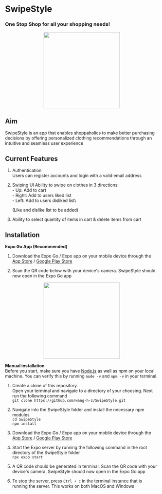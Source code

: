 # SwipeStyle 
### One Stop Shop for all your shopping needs! 

<p align="center">
    <img src= "https://media.giphy.com/media/v1.Y2lkPTc5MGI3NjExMTYwdGR6YTllbGpnNjBjZ2s0aHQxZzUxanF4cXM1YzMzN3VxbWJscCZlcD12MV9pbnRlcm5hbF9naWZfYnlfaWQmY3Q9Zw/3fUszrGD6FHs7sGGD2/giphy.gif" width="250" >
</p>

## Aim 
SwipeStyle is an app that enables shoppaholics to make better purchasing decisions by offering personalized clothing recommendations through an intuitive and seamless user experience

## Current Features

   1. Authentication\
   Users can register accounts and login with a valid email address

   2. Swiping UI
   Ability to swipe on clothes in 3 directions:\
      \- Up: Add to cart\
      \- Right: Add to users liked list \
      \- Left: Add to users disliked list\
      

      (Like and dislike list to be added)
   
   3. Ability to select quantity of items in cart & delete items from cart

## Installation

**Expo Go App (Recommended)**

   1. Download the Expo Go / Expo app on your mobile device through the [App Store](https://apps.apple.com/sg/app/expo-go/id982107779) / [Google Play Store](https://play.google.com/store/apps/details?id=host.exp.exponent&hl=en)
   
   2. Scan the QR code below with your device's camera. SwipeStyle should now open in the Expo Go app
   <p align="center">
    <img src= "https://qr.expo.dev/eas-update?slug=exp&projectId=68d96b31-6317-4ea6-bf81-9acad46c2b8b&groupId=b2ceec59-369b-4514-afb4-9593bc821d12" width="250" >
   </p>


**Manual installation**\
Before you start, make sure you have [Node.js](https://nodejs.org/en) as well as npm on your local machine. You can verify this by running `node -v` and `npm -v` in your terminal.
   1. Create a clone of this repository.\
   Open your terminal and navigate to a directory of your choosing. Next run the following command\
   `git clone https://github.com/wang-h-z/SwipeStyle.git`

   2. Navigate into the SwipeStyle folder and install the necessary npm modules\
   `cd SwipeStyle`\
   `npm install`

   3. Download the Expo Go / Expo app on your mobile device through the [App Store](https://apps.apple.com/sg/app/expo-go/id982107779) / [Google Play Store](https://play.google.com/store/apps/details?id=host.exp.exponent&hl=en)

   4. Start the Expo server by running the following command in the root directory of the SwipeStyle folder\
   `npx expo start`

   5. A QR code should be generated in terminal. Scan the QR code with your device's camera. SwipeStyle should now open in the Expo Go app   

   6. To stop the server, press `Ctrl + c` in the terminal instance that is running the server. This works on both MacOS and Windows

